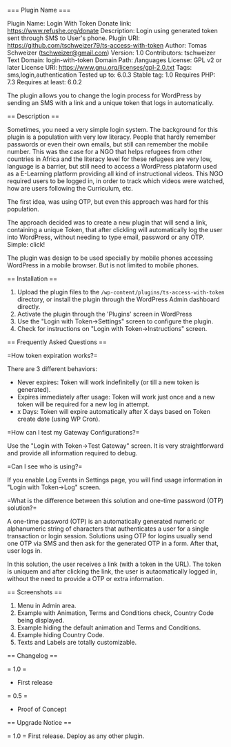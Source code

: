 === Plugin Name ===

Plugin Name:  Login With Token
Donate link: https://www.refushe.org/donate
Description:  Login using generated token sent through SMS to User's phone.
Plugin URI:   https://github.com/tschweizer79/ts-access-with-token
Author:       Tomas Schweizer (tschweizer@gmail.com)
Version:      1.0
Contributors: tschweizer
Text Domain:  login-with-token
Domain Path:  /languages
License:      GPL v2 or later
License URI:  https://www.gnu.org/licenses/gpl-2.0.txt
Tags:         sms,login,authentication
Tested up to: 6.0.3
Stable tag:   1.0
Requires PHP: 7.3
Requires at least: 6.0.2

The plugin allows you to change the login process for WordPress by sending an SMS with a link and a unique token that logs in automatically.

== Description ==

Sometimes, you need a very simple login system. The background for this plugin is a population with very low literacy.
People that hardly remember passwords or even their own emails, but still can remember the mobile number. 
This was the case for a NGO that helps refugees from other countries in Africa and the literacy level for these refugees are very low, language is a barrier, but still need to access a WordPress plataform used as a E-Learning platform providing all kind of instructional videos. This NGO required users to be logged in, in order to track which videos were watched, how are users following the Curriculum, etc.

The first idea, was using OTP, but even this approach was hard for this population. 

The approach decided was to create a new plugin that will send a link, containing a unique Token, that after clickling will automatically log the user into WordPress, without needing to type email, password or any OTP. Simple: click!

The plugin was design to be used specially by mobile phones accessing WordPress in a mobile browser. But is not limited to mobile phones.

== Installation ==

1. Upload the plugin files to the `/wp-content/plugins/ts-access-with-token` directory, or install the plugin through the WordPress Admin dashboard directly.
1. Activate the plugin through the 'Plugins' screen in WordPress
1. Use the "Login with Token->Settings" screen to configure the plugin.
1. Check for instructions on "Login with Token->Instructions" screen.

== Frequently Asked Questions ==

=How token expiration works?=

There are 3 different behaviors: 
- Never expires: Token will work indefinitelly (or till a new token is generated).
- Expires immediately after usage: Token will work just once and a new token will be required for a new log in attempt.
- x Days: Token will expire automatically after X days based on Token create date (using WP Cron).

=How can I test my Gateway Configurations?=

Use the "Login with Token->Test Gateway" screen. It is very straightforward and provide all information required to debug.

=Can I see who is using?=

If you enable Log Events in Settings page, you will find usage information in "Login with Token->Log" screen.

=What is the difference between this solution and one-time password (OTP) solution?=

A one-time password (OTP) is an automatically generated numeric or alphanumeric string of characters that authenticates a user for a single transaction or login session. Solutions using OTP for logins usually send one OTP via SMS and then ask for the generated OTP in a form. After that, user logs in.

In this solution, the user receives a link (with a token in the URL). The token is uniquem and after clicking the link, the user is autaomatically logged in, without the need to provide a OTP or extra information.

== Screenshots ==

1. Menu in Admin area.
2. Example with Animation, Terms and Conditions check, Country Code being displayed.
3. Example hiding the default animation and Terms and Conditions.
4. Example hiding Country Code.
5. Texts and Labels are totally customizable.

== Changelog ==

= 1.0 =
* First release

= 0.5 =
* Proof of Concept

== Upgrade Notice ==

= 1.0 =
First release. Deploy as any other plugin.